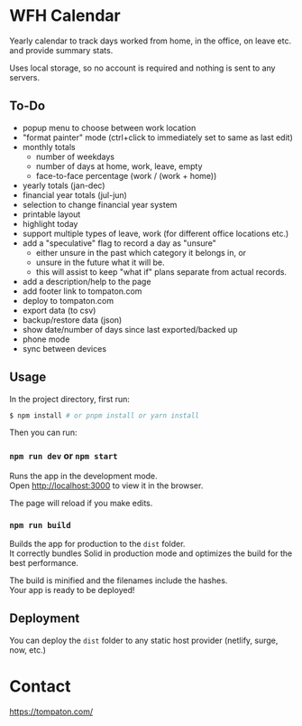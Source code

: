 # WFH Calendar

Yearly calendar to track days worked from home, in the office, on leave etc. and provide summary stats.

Uses local storage, so no account is required and nothing is sent to any servers.

## To-Do

- popup menu to choose between work location
- "format painter" mode (ctrl+click to immediately set to same as last edit)
- monthly totals
    - number of weekdays
    - number of days at home, work, leave, empty
    - face-to-face percentage (work / (work + home))
- yearly totals (jan-dec)
- financial year totals (jul-jun)
- selection to change financial year system
- printable layout
- highlight today
- support multiple types of leave, work (for different office locations etc.)
- add a "speculative" flag to record a day as "unsure"
    - either unsure in the past which category it belongs in, or
    - unsure in the future what it will be.  
    - this will assist to keep "what if" plans separate from actual records.
- add a description/help to the page
- add footer link to tompaton.com
- deploy to tompaton.com
- export data (to csv)
- backup/restore data (json)
- show date/number of days since last exported/backed up
- phone mode
- sync between devices

## Usage

In the project directory, first run:

```bash
$ npm install # or pnpm install or yarn install
```

Then you can run:

### `npm run dev` or `npm start`

Runs the app in the development mode.<br>
Open [http://localhost:3000](http://localhost:3000) to view it in the browser.

The page will reload if you make edits.<br>

### `npm run build`

Builds the app for production to the `dist` folder.<br>
It correctly bundles Solid in production mode and optimizes the build for the best performance.

The build is minified and the filenames include the hashes.<br>
Your app is ready to be deployed!

## Deployment

You can deploy the `dist` folder to any static host provider (netlify, surge, now, etc.)


# Contact

https://tompaton.com/

